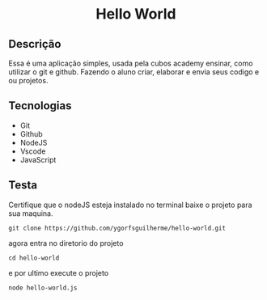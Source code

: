 <h1 align="center">Hello World</h1>

## Descrição
Essa é uma aplicação simples, usada pela cubos academy ensinar, como utilizar o git e github. Fazendo o aluno criar, elaborar e envia seus codigo e ou projetos.

## Tecnologias
- Git
- Github
- NodeJS
- Vscode
- JavaScript

## Testa
Certifique que o nodeJS esteja instalado
no terminal baixe o projeto para sua maquina.

```
git clone https://github.com/ygorfsguilherme/hello-world.git
```

agora entra no diretorio do projeto

```
cd hello-world
```

e por ultimo execute o projeto

```
node hello-world.js 
```
